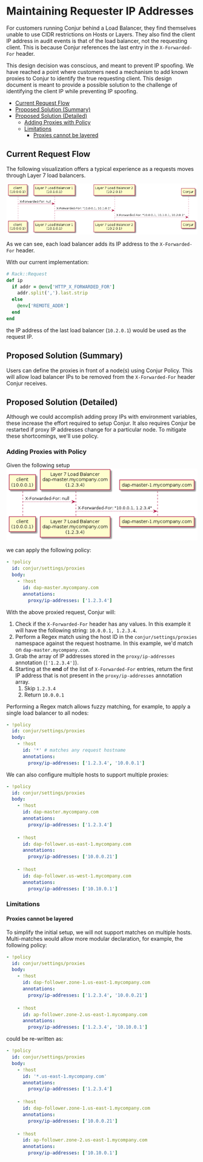 # Maintaining Requester IP Addresses <!-- omit in toc --> 

For customers running Conjur behind a Load Balancer, they find themselves unable to use CIDR restrictions on Hosts or Layers. They also find the client IP address in audit events is that of the load balancer, not the requesting client. This is because Conjur references the last entry in the `X-Forwarded-For` header.

This design decision was conscious, and meant to prevent IP spoofing. We have reached a point where customers need a mechanism to add known proxies to Conjur to identify the true requesting client. This design document is meant to provide a possible solution to the challenge of identifying the client IP while preventing IP spoofing.

- [Current Request Flow](#current-request-flow)
- [Proposed Solution (Summary)](#proposed-solution-summary)
- [Proposed Solution (Detailed)](#proposed-solution-detailed)
  - [Adding Proxies with Policy](#adding-proxies-with-policy)
  - [Limitations](#limitations)
    - [Proxies cannot be layered](#proxies-cannot-be-layered)

## Current Request Flow

The following visualization offers a typical experience as a requests moves through Layer 7 load balancers.

![](/design/diagrams/out/proxy-support-overview/proxy-support-overview.png)

As we can see, each load balancer adds its IP address to the `X-Forwarded-For` header. 

With our current implementation:
```ruby
# Rack::Request
def ip
  if addr = @env['HTTP_X_FORWARDED_FOR']
    addr.split(',').last.strip
  else
    @env['REMOTE_ADDR']
  end
end
```
the IP address of the last load balancer (`10.2.0.1`) would be used as the request IP.

## Proposed Solution (Summary)
Users can define the proxies in front of a node(s) using Conjur Policy. This will allow load balancer IPs to be removed from the `X-Forwarded-For` header Conjur receives.

## Proposed Solution (Detailed)

Although we could accomplish adding proxy IPs with environment variables, these increase the effort required to setup Conjur. It also requires Conjur be restarted if proxy IP addresses change for a particular node.  To mitigate these shortcomings, we'll use policy.

### Adding Proxies with Policy

Given the following setup
![](/design/diagrams/out/proxy-master-node/proxy-master-node.png)

we can apply the following policy:
```yaml
- !policy
  id: conjur/settings/proxies
  body:
    - !host 
      id: dap-master.mycompany.com
      annotations:
        proxy/ip-addresses: ['1.2.3.4']
```

With the above proxied request, Conjur will:
1. Check if the `X-Forwarded-For` header has any values. In this example it will have the following string: `10.0.0.1, 1.2.3.4`. 
2. Perform a Regex match using the host ID in the `conjur/settings/proxies` namespace against the request hostname. In this example, we'd match on `dap-master.mycompany.com`.
3. Grab the array of IP addresses stored in the `proxy/ip-addresses` annotation (`['1.2.3.4']`).
4. Starting at the **end** of the list of `X-Forwarded-For` entries, return the first IP address that is not present in the `proxy/ip-addresses` annotation array.
   1. Skip `1.2.3.4`
   2. Return `10.0.0.1`


Performing a Regex match allows fuzzy matching, for example, to apply a single load balancer to all nodes:

```yaml
- !policy
  id: conjur/settings/proxies
  body:
    - !host
      id: '*' # matches any request hostname
      annotations:
        proxy/ip-addresses: ['1.2.3.4', '10.0.0.1']
```

We can also configure multiple hosts to support multiple proxies:

```yaml
- !policy
  id: conjur/settings/proxies
  body:
    - !host 
      id: dap-master.mycompany.com
      annotations:
        proxy/ip-addresses: ['1.2.3.4']

    - !host
      id: dap-follower.us-east-1.mycompany.com
      annotations:
        proxy/ip-addresses: ['10.0.0.21']

    - !host
      id: dap-follower.us-west-1.mycompany.com
      annotations:
        proxy/ip-addresses: ['10.10.0.1']
```

### Limitations

#### Proxies cannot be layered

To simplify the initial setup, we will not support matches on multiple hosts. Multi-matches would allow more modular declaration, for example, the following policy:

```yaml
- !policy
  id: conjur/settings/proxies
  body:
    - !host
      id: dap-follower.zone-1.us-east-1.mycompany.com
      annotations:
        proxy/ip-addresses: ['1.2.3.4', '10.0.0.21']

    - !host
      id: ap-follower.zone-2.us-east-1.mycompany.com
      annotations:
        proxy/ip-addresses: ['1.2.3.4', '10.10.0.1']
```

could be re-written as:

```yaml
- !policy
  id: conjur/settings/proxies
  body:
    - !host 
      id: '*.us-east-1.mycompany.com'
      annotations:
        proxy/ip-addresses: ['1.2.3.4']

    - !host
      id: dap-follower.zone-1.us-east-1.mycompany.com
      annotations:
        proxy/ip-addresses: ['10.0.0.21']

    - !host
      id: ap-follower.zone-2.us-east-1.mycompany.com
      annotations:
        proxy/ip-addresses: ['10.10.0.1']
```